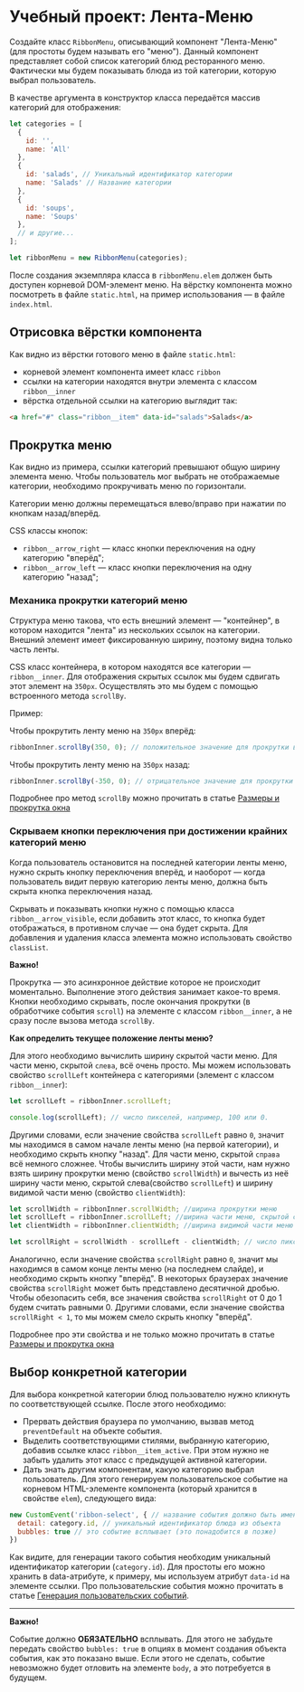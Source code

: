# Учебный проект: Лента-Меню

Создайте класс `RibbonMenu`, описывающий компонент "Лента-Меню" (для простоты будем называть его "меню").
Данный компонент представляет собой список категорий блюд ресторанного меню.
Фактически мы будем показывать блюда из той категории, которую выбрал пользователь.

В качестве аргумента в конструктор класса передаётся массив категорий для отображения:

```js
let categories = [
  {
    id: '',
    name: 'All'
  },
  {
    id: 'salads', // Уникальный идентификатор категории
    name: 'Salads' // Название категории
  },
  {
    id: 'soups',
    name: 'Soups'
  },
  // и другие...
];

let ribbonMenu = new RibbonMenu(categories);
```

После создания экземпляра класса в `ribbonMenu.elem` должен быть доступен корневой DOM-элемент меню.
На вёрстку компонента можно посмотреть в файле `static.html`, на пример использования — в файле `index.html`.

## Отрисовка вёрстки компонента

Как видно из вёрстки готового меню в файле `static.html`:
- корневой элемент компонента имеет класс `ribbon` 
- ссылки на категории находятся внутри элемента с классом `ribbon__inner`
- вёрстка отдельной ссылки на категорию выглядит так:

```html
<a href="#" class="ribbon__item" data-id="salads">Salads</a>
```

## Прокрутка меню

Как видно из примера, ссылки категорий превышают общую ширину элемента меню.
Чтобы пользователь мог выбрать не отображаемые категории, необходимо прокручивать меню по горизонтали.

Категории меню должны перемещаться влево/вправо при нажатии по кнопкам назад/вперёд.

CSS классы кнопок:
- `ribbon__arrow_right` — класс кнопки переключения на одну категорию "вперёд";
- `ribbon__arrow_left` — класс кнопки переключения на одну категорию "назад";

### Механика прокрутки категорий меню

Структура меню такова, что есть внешний элемент — "контейнер", в котором находится "лента" из нескольких ссылок на категории. 
Внешний элемент имеет фиксированную ширину, поэтому видна только часть ленты.

CSS класс контейнера, в котором находятся все категории — `ribbon__inner`.
Для отображения скрытых ссылок мы будем сдвигать этот элемент на `350px`. Осуществлять это мы будем с помощью встроенного метода `scrollBy`.

Пример:

Чтобы прокрутить ленту меню на `350px` вперёд:
```js
ribbonInner.scrollBy(350, 0); // положительное значение для прокрутки вперёд
```

Чтобы прокрутить ленту меню на `350px` назад:
```js
ribbonInner.scrollBy(-350, 0); // отрицательное значение для прокрутки назад
```

Подробнее про метод `scrollBy` можно прочитать в статье [Размеры и прокрутка окна](https://learn.javascript.ru/size-and-scroll-window#window-scroll)

### Скрываем кнопки переключения при достижении крайних категорий меню

Когда пользователь остановится на последней категории ленты меню, нужно скрыть кнопку переключения вперёд, и наоборот — когда пользователь видит
первую категорию ленты меню, должна быть скрыта кнопка переключения назад. 

Скрывать и показывать кнопки нужно с помощью класса `ribbon__arrow_visible`, если добавить этот класс, то кнопка будет отображаться, в противном случае — она будет скрыта.
Для добавления и удаления класса элемента можно использовать свойство `classList`.

__Важно!__

Прокрутка — это асинхронное действие которое не происходит моментально. 
Выполнение этого действия занимает какое-то время.
Кнопки необходимо скрывать, после окончания прокрутки (в обработчике события `scroll`) на элементе с классом `ribbon__inner`, а не сразу после вызова метода `scrollBy`.

**Как определить текущее положение ленты меню?**

Для этого необходимо вычислить ширину скрытой части меню.
Для части меню, скрытой `слева`, всё очень просто.
Мы можем использовать свойство `scrollLeft` контейнера с категориями (элемент с классом `ribbon__inner`):

```js
let scrollLeft = ribbonInner.scrollLeft;

console.log(scrollLeft); // число пикселей, например, 100 или 0.

```

Другими словами, если значение свойства `scrollLeft` равно `0`, значит мы находимся в самом начале ленты меню (на первой категории), и необходимо скрыть кнопку "назад".
Для части меню, скрытой `справа` всё немного сложнее. 
Чтобы вычислить ширину этой части, нам нужно взять ширину прокрутки меню (свойство `scrollWidth`) и вычесть из неё ширину части меню, скрытой слева(свойство `scrollLeft`) и ширину видимой части меню (свойство `clientWidth`):

```js
let scrollWidth = ribbonInner.scrollWidth; //ширина прокрутки меню
let scrollLeft = ribbonInner.scrollLeft; //ширина части меню, скрытой слева
let clientWidth = ribbonInner.clientWidth; //ширина видимой части меню

let scrollRight = scrollWidth - scrollLeft - clientWidth; // число пикселей, например, 100 или 0.
```

Аналогично, если значение свойства `scrollRight` равно `0`, значит мы находимся в самом конце ленты меню (на последнем слайде), и необходимо скрыть кнопку "вперёд".
В некоторых браузерах значение свойства `scrollRight` может быть представлено десятичной дробью. 
Чтобы обезопасить себя, все значения свойства `scrollRight` от 0 до 1 будем считать равными 0. 
Другими словами, если значение свойства `scrollRight < 1`, то мы можем смело скрыть кнопку "вперёд".

Подробнее про эти свойства и не только можно прочитать в статье [Размеры и прокрутка окна](https://learn.javascript.ru/size-and-scroll-window)

## Выбор конкретной категории

Для выбора конкретной категории блюд пользователю нужно кликнуть по соответствующей ссылке. 
После этого необходимо:
* Прервать действия браузера по умолчанию, вызвав метод `preventDefault` на объекте события.
* Выделить соответствующими стилями, выбранную категорию, добавив ссылке класс `ribbon__item_active`. При этом нужно не забыть удалить этот класс с предыдущей активной категории.
* Дать знать другим компонентам, какую категорию выбрал пользователь. Для этого генерируем пользовательское событие на корневом HTML-элементе компонента (который хранится в свойстве `elem`), следующего вида: 

```js
new CustomEvent('ribbon-select', { // название события должно быть именно 'ribbon-select'
  detail: category.id, // уникальный идентификатор блюда из объекта
  bubbles: true // это событие всплывает (это понадобится в позже)
})
```

Как видите, для генерации такого события необходим уникальный идентификатор категории (`category.id`). 
Для простоты его можно хранить в data-атрибуте, к примеру, мы используем атрибут `data-id` на элементе ссылки.
Про пользовательские события можно прочитать в статье [Генерация пользовательских событий](https://learn.javascript.ru/dispatch-events).
***
__Важно!__

Событие должно **ОБЯЗАТЕЛЬНО** всплывать.
Для этого не забудьте передать свойство `bubbles: true` в опциях в момент создания объекта события, как это показано выше.
Если этого не сделать, событие невозможно будет отловить на элементе `body`, а это потребуется в будущем.
